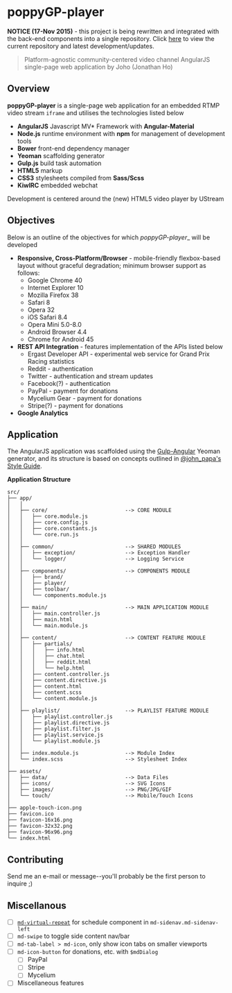 poppyGP-player
==============

__NOTICE (17-Nov 2015)__ - this project is being rewritten and integrated with the back-end components into a single repository.  Click [here](https://github.com/poppyGP/poppyGP) to view the current repository and latest development/updates.



> Platform-agnostic community-centered video channel AngularJS single-page web application by Joho (Jonathan Ho)




Overview
--------

__poppyGP-player__ is a single-page web application for an embedded  RTMP video stream `iframe` and utilises the technologies listed below

 - __AngularJS__ Javascript MV* Framework with __Angular-Material__
 - __Node.js__ runtime environment with __npm__ for management of development tools
 - __Bower__ front-end dependency manager
 - __Yeoman__ scaffolding generator
 - __Gulp.js__ build task automation
 - __HTML5__ markup
 - __CSS3__ stylesheets compiled from __Sass/Scss__
 - __KiwIRC__ embedded webchat

Development is centered around the (new) HTML5 video player by UStream




Objectives
----------

Below is an outline of the objectives for which _poppyGP-player__ will be developed

 - __Responsive, Cross-Platform/Browser__ - mobile-friendly flexbox-based layout without graceful degradation; minimum browser support as follows: 
   - Google Chrome 40
   - Internet Explorer 10
   - Mozilla Firefox 38
   - Safari 8
   - Opera 32
   - iOS Safari 8.4
   - Opera Mini 5.0-8.0
   - Android Browser 4.4
   - Chrome for Android 45
 - __REST API Integration__ - features implementation of the APIs listed below
   - Ergast Developer API - experimental web service for Grand Prix Racing statistics
   - Reddit - authentication 
   - Twitter - authentication and stream updates
   - Facebook(?) - authentication
   - PayPal - payment for donations
   - Mycelium Gear - payment for donations
   - Stripe(?) - payment for donations
 - __Google Analytics__




Application
-----------

The AngularJS application was scaffolded using the [Gulp-Angular](https://github.com/Swiip/generator-gulp-angular) Yeoman generator, and its structure is based on concepts outlined in [@john_papa's Style Guide](https://github.com/johnpapa/angular-styleguide#application-structure).

__Application Structure__

```
src/
├── app/
│   │
│   ├── core/                         --> CORE MODULE
│   │   ├── core.module.js
│   │   ├── core.config.js
│   │   ├── core.constants.js
│   │   └── core.run.js
│   │
│   ├── common/                       --> SHARED MODULES
│   │   ├── exception/                --> Exception Handler
│   │   └── logger/                   --> Logging Service
│   │
│   ├── components/                   --> COMPONENTS MODULE
│   │   ├── brand/
│   │   ├── player/
│   │   ├── toolbar/
│   │   └── components.module.js
│   │
│   ├── main/                         --> MAIN APPLICATION MODULE
│   │   ├── main.controller.js
│   │   ├── main.html
│   │   └── main.module.js
│   │
│   ├── content/                      --> CONTENT FEATURE MODULE
│   │   ├── partials/
│   │   │   ├── info.html
│   │   │   ├── chat.html
│   │   │   ├── reddit.html
│   │   │   └── help.html
│   │   ├── content.controller.js
│   │   ├── content.directive.js
│   │   ├── content.html
│   │   ├── content.scss
│   │   └── content.module.js
│   │
│   ├── playlist/                     --> PLAYLIST FEATURE MODULE
│   │   ├── playlist.controller.js
│   │   ├── playlist.directive.js
│   │   ├── playlist.filter.js
│   │   ├── playlist.service.js
│   │   └── playlist.module.js
│   │
│   ├── index.module.js               --> Module Index
│   └── index.scss                    --> Stylesheet Index
│   
├── assets/
│   ├── data/                         --> Data Files
│   ├── icons/                        --> SVG Icons
│   ├── images/                       --> PNG/JPG/GIF
│   └── touch/                        --> Mobile/Touch Icons
│   
├── apple-touch-icon.png
├── favicon.ico
├── favicon-16x16.png
├── favicon-32x32.png
├── favicon-96x96.png
└── index.html
```



Contributing
------------

Send me an e-mail or message--you'll probably be the first person to inquire ;)




Miscellanous
------------

 - [ ] [`md-virtual-repeat`](https://material.angularjs.org/0.11.0/#/demo/material.components.virtualRepeat) for schedule component in `md-sidenav.md-sidenav-left`
 - [ ] `md-swipe` to toggle side content nav/bar
 - [ ] `md-tab-label > md-icon`, only show icon tabs on smaller viewports
 - [ ] `md-icon-button` for donations, etc. with `$mdDialog`
   - [ ] PayPal
   - [ ] Stripe
   - [ ] Mycelium
 - [ ] Miscellaneous features

